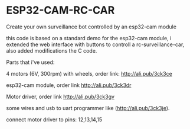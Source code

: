 # ESP32-CAM-RC-CAR
Create your own surveillance bot controlled by an esp32-cam module

this code is based on a standard demo for the esp32-cam module,
i extended the web interface with buttons to controll a rc-surveillance-car,
also added modifications the C code.

Parts that i've used:

4 motors (6V, 300rpm) with wheels, order link: http://ali.pub/3ck3ce

esp32-cam module, order link http://ali.pub/3ck3dr

Motor driver, order link http://ali.pub/3ck3gv

some wires and usb to uart programmer like (http://ali.pub/3ck3je).

connect motor driver to pins:
12,13,14,15
